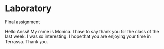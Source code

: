 # Laboratory
Final assignment

Hello Anssi! My name is Monica. I have to say thank you for the class of the last week. I was so interesting. I hope that you are enjoying your time in Terrassa. Thank you.
